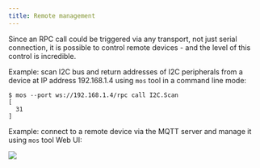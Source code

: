 ```yaml
---
title: Remote management
---
```


Since an RPC call could be triggered via any transport, not just serial
connection, it is possible to control remote devices - and the level of this
control is incredible.

Example: scan I2C bus and return addresses of I2C peripherals from a device
at IP address 192.168.1.4 using `mos` tool in a command line mode:

```
$ mos --port ws://192.168.1.4/rpc call I2C.Scan
[
  31
]
```

Example: connect to a remote device via the MQTT server and manage it
using `mos` tool Web UI:

![](media/mos3.gif)